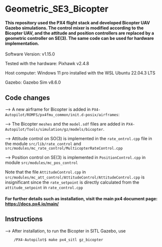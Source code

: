 # Geometric_SE3_Bicopter

#### This repository used the PX4 flight stack and developed Bicopter UAV Gazebo simulations. The control mixer is modified according to the Bicopter UAV, and the attitude and position controllers are replaced by a geometric controller on SE(3). The same code can be used for hardware implementation.

Software Version: v1.15.0

Tested with the hardware: Pixhawk v2.4.8

Host computer: Windows 11 pro installed with the WSL Ubuntu 22.04.3 LTS 

Gazebo: Gazebo Sim v8.6.0

## Code changes

 --> A new airframe for Bicopter is added in `PX4-Autopilot/ROMFS/px4fmu_common/init.d-posix/airframes`:

 -->  The Bicopter `meshes` and the `model.sdf` files are added in `PX4-Autopilot/Tools/simulation/gz/models/bicopter`.

 --> Attitude control on SO(3) is implemented in the `rate_ontrol.cpp` file in the module `src/lib/rate_control` and `src/modules/mc_rate_control/MulticopterRateControl.cpp` 

 --> Position control on SE(3) is implemented in `PositionControl.cpp` in module `src/modules/mc_pos_control`

 Note that the file `AttitudeControl.cpp`  in `src/modules/mc_att_control/AttitudeControl/AttitudeControl.cpp` is insignificant since the `rate_setpoint` is directly calculated from the `attitude_setpoint` in `rate_control.cpp`

#### For further details such as installation, visit the main px4 document page: https://docs.px4.io/main/ 

## Instructions

--> After installation, to run the Bicopter in SITL Gazebo, use 
```bash
    /PX4-Autopilot$ make px4_sitl gz_bicopter
```
